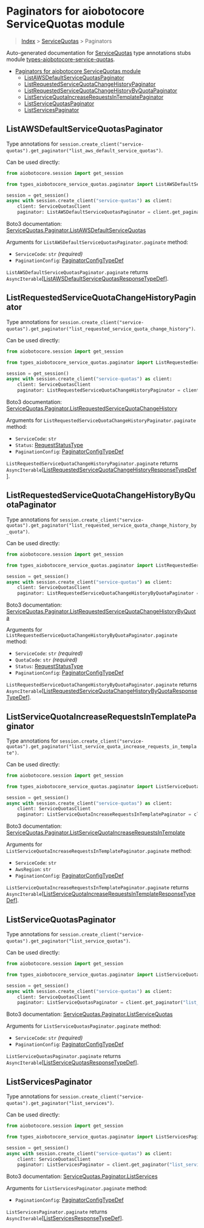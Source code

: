 <a id="paginators-for-aiobotocore-servicequotas-module"></a>

# Paginators for aiobotocore ServiceQuotas module

> [Index](..) > [ServiceQuotas](.) > Paginators

Auto-generated documentation for
[ServiceQuotas](https://boto3.amazonaws.com/v1/documentation/api/latest/reference/services/service-quotas.html#ServiceQuotas)
type annotations stubs module
[types-aiobotocore-service-quotas](https://pypi.org/project/types-aiobotocore-service-quotas/).

- [Paginators for aiobotocore ServiceQuotas module](#paginators-for-aiobotocore-servicequotas-module)
  - [ListAWSDefaultServiceQuotasPaginator](#listawsdefaultservicequotaspaginator)
  - [ListRequestedServiceQuotaChangeHistoryPaginator](#listrequestedservicequotachangehistorypaginator)
  - [ListRequestedServiceQuotaChangeHistoryByQuotaPaginator](#listrequestedservicequotachangehistorybyquotapaginator)
  - [ListServiceQuotaIncreaseRequestsInTemplatePaginator](#listservicequotaincreaserequestsintemplatepaginator)
  - [ListServiceQuotasPaginator](#listservicequotaspaginator)
  - [ListServicesPaginator](#listservicespaginator)

<a id="listawsdefaultservicequotaspaginator"></a>

## ListAWSDefaultServiceQuotasPaginator

Type annotations for
`session.create_client("service-quotas").get_paginator("list_aws_default_service_quotas")`.

Can be used directly:

```python
from aiobotocore.session import get_session

from types_aiobotocore_service_quotas.paginator import ListAWSDefaultServiceQuotasPaginator

session = get_session()
async with session.create_client("service-quotas") as client:
    client: ServiceQuotasClient
    paginator: ListAWSDefaultServiceQuotasPaginator = client.get_paginator("list_aws_default_service_quotas")
```

Boto3 documentation:
[ServiceQuotas.Paginator.ListAWSDefaultServiceQuotas](https://boto3.amazonaws.com/v1/documentation/api/latest/reference/services/service-quotas.html#ServiceQuotas.Paginator.ListAWSDefaultServiceQuotas)

Arguments for `ListAWSDefaultServiceQuotasPaginator.paginate` method:

- `ServiceCode`: `str` *(required)*
- `PaginationConfig`:
  [PaginatorConfigTypeDef](./type_defs.md#paginatorconfigtypedef)

`ListAWSDefaultServiceQuotasPaginator.paginate` returns
`AsyncIterable`\[[ListAWSDefaultServiceQuotasResponseTypeDef](./type_defs.md#listawsdefaultservicequotasresponsetypedef)\].

<a id="listrequestedservicequotachangehistorypaginator"></a>

## ListRequestedServiceQuotaChangeHistoryPaginator

Type annotations for
`session.create_client("service-quotas").get_paginator("list_requested_service_quota_change_history")`.

Can be used directly:

```python
from aiobotocore.session import get_session

from types_aiobotocore_service_quotas.paginator import ListRequestedServiceQuotaChangeHistoryPaginator

session = get_session()
async with session.create_client("service-quotas") as client:
    client: ServiceQuotasClient
    paginator: ListRequestedServiceQuotaChangeHistoryPaginator = client.get_paginator("list_requested_service_quota_change_history")
```

Boto3 documentation:
[ServiceQuotas.Paginator.ListRequestedServiceQuotaChangeHistory](https://boto3.amazonaws.com/v1/documentation/api/latest/reference/services/service-quotas.html#ServiceQuotas.Paginator.ListRequestedServiceQuotaChangeHistory)

Arguments for `ListRequestedServiceQuotaChangeHistoryPaginator.paginate`
method:

- `ServiceCode`: `str`
- `Status`: [RequestStatusType](./literals.md#requeststatustype)
- `PaginationConfig`:
  [PaginatorConfigTypeDef](./type_defs.md#paginatorconfigtypedef)

`ListRequestedServiceQuotaChangeHistoryPaginator.paginate` returns
`AsyncIterable`\[[ListRequestedServiceQuotaChangeHistoryResponseTypeDef](./type_defs.md#listrequestedservicequotachangehistoryresponsetypedef)\].

<a id="listrequestedservicequotachangehistorybyquotapaginator"></a>

## ListRequestedServiceQuotaChangeHistoryByQuotaPaginator

Type annotations for
`session.create_client("service-quotas").get_paginator("list_requested_service_quota_change_history_by_quota")`.

Can be used directly:

```python
from aiobotocore.session import get_session

from types_aiobotocore_service_quotas.paginator import ListRequestedServiceQuotaChangeHistoryByQuotaPaginator

session = get_session()
async with session.create_client("service-quotas") as client:
    client: ServiceQuotasClient
    paginator: ListRequestedServiceQuotaChangeHistoryByQuotaPaginator = client.get_paginator("list_requested_service_quota_change_history_by_quota")
```

Boto3 documentation:
[ServiceQuotas.Paginator.ListRequestedServiceQuotaChangeHistoryByQuota](https://boto3.amazonaws.com/v1/documentation/api/latest/reference/services/service-quotas.html#ServiceQuotas.Paginator.ListRequestedServiceQuotaChangeHistoryByQuota)

Arguments for `ListRequestedServiceQuotaChangeHistoryByQuotaPaginator.paginate`
method:

- `ServiceCode`: `str` *(required)*
- `QuotaCode`: `str` *(required)*
- `Status`: [RequestStatusType](./literals.md#requeststatustype)
- `PaginationConfig`:
  [PaginatorConfigTypeDef](./type_defs.md#paginatorconfigtypedef)

`ListRequestedServiceQuotaChangeHistoryByQuotaPaginator.paginate` returns
`AsyncIterable`\[[ListRequestedServiceQuotaChangeHistoryByQuotaResponseTypeDef](./type_defs.md#listrequestedservicequotachangehistorybyquotaresponsetypedef)\].

<a id="listservicequotaincreaserequestsintemplatepaginator"></a>

## ListServiceQuotaIncreaseRequestsInTemplatePaginator

Type annotations for
`session.create_client("service-quotas").get_paginator("list_service_quota_increase_requests_in_template")`.

Can be used directly:

```python
from aiobotocore.session import get_session

from types_aiobotocore_service_quotas.paginator import ListServiceQuotaIncreaseRequestsInTemplatePaginator

session = get_session()
async with session.create_client("service-quotas") as client:
    client: ServiceQuotasClient
    paginator: ListServiceQuotaIncreaseRequestsInTemplatePaginator = client.get_paginator("list_service_quota_increase_requests_in_template")
```

Boto3 documentation:
[ServiceQuotas.Paginator.ListServiceQuotaIncreaseRequestsInTemplate](https://boto3.amazonaws.com/v1/documentation/api/latest/reference/services/service-quotas.html#ServiceQuotas.Paginator.ListServiceQuotaIncreaseRequestsInTemplate)

Arguments for `ListServiceQuotaIncreaseRequestsInTemplatePaginator.paginate`
method:

- `ServiceCode`: `str`
- `AwsRegion`: `str`
- `PaginationConfig`:
  [PaginatorConfigTypeDef](./type_defs.md#paginatorconfigtypedef)

`ListServiceQuotaIncreaseRequestsInTemplatePaginator.paginate` returns
`AsyncIterable`\[[ListServiceQuotaIncreaseRequestsInTemplateResponseTypeDef](./type_defs.md#listservicequotaincreaserequestsintemplateresponsetypedef)\].

<a id="listservicequotaspaginator"></a>

## ListServiceQuotasPaginator

Type annotations for
`session.create_client("service-quotas").get_paginator("list_service_quotas")`.

Can be used directly:

```python
from aiobotocore.session import get_session

from types_aiobotocore_service_quotas.paginator import ListServiceQuotasPaginator

session = get_session()
async with session.create_client("service-quotas") as client:
    client: ServiceQuotasClient
    paginator: ListServiceQuotasPaginator = client.get_paginator("list_service_quotas")
```

Boto3 documentation:
[ServiceQuotas.Paginator.ListServiceQuotas](https://boto3.amazonaws.com/v1/documentation/api/latest/reference/services/service-quotas.html#ServiceQuotas.Paginator.ListServiceQuotas)

Arguments for `ListServiceQuotasPaginator.paginate` method:

- `ServiceCode`: `str` *(required)*
- `PaginationConfig`:
  [PaginatorConfigTypeDef](./type_defs.md#paginatorconfigtypedef)

`ListServiceQuotasPaginator.paginate` returns
`AsyncIterable`\[[ListServiceQuotasResponseTypeDef](./type_defs.md#listservicequotasresponsetypedef)\].

<a id="listservicespaginator"></a>

## ListServicesPaginator

Type annotations for
`session.create_client("service-quotas").get_paginator("list_services")`.

Can be used directly:

```python
from aiobotocore.session import get_session

from types_aiobotocore_service_quotas.paginator import ListServicesPaginator

session = get_session()
async with session.create_client("service-quotas") as client:
    client: ServiceQuotasClient
    paginator: ListServicesPaginator = client.get_paginator("list_services")
```

Boto3 documentation:
[ServiceQuotas.Paginator.ListServices](https://boto3.amazonaws.com/v1/documentation/api/latest/reference/services/service-quotas.html#ServiceQuotas.Paginator.ListServices)

Arguments for `ListServicesPaginator.paginate` method:

- `PaginationConfig`:
  [PaginatorConfigTypeDef](./type_defs.md#paginatorconfigtypedef)

`ListServicesPaginator.paginate` returns
`AsyncIterable`\[[ListServicesResponseTypeDef](./type_defs.md#listservicesresponsetypedef)\].
